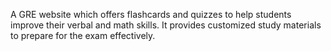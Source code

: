 A GRE website which offers flashcards and quizzes to help students improve their verbal and math skills. It provides customized study materials to prepare for the exam effectively.
